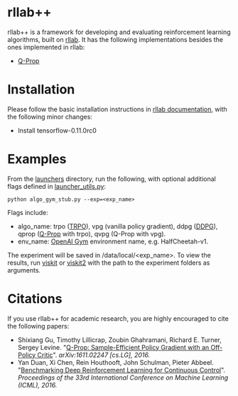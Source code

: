# rllab++

rllab++ is a framework for developing and evaluating reinforcement learning algorithms, built on [rllab](https://github.com/openai/rllab). It has the following implementations besides the ones implemented in rllab:

- [Q-Prop](https://arxiv.org/abs/1611.02247)

# Installation

Please follow the basic installation instructions in [rllab documentation](https://rllab.readthedocs.io/en/latest/), with the following minor changes:

- Install tensorflow-0.11.0rc0

# Examples

From the [launchers](/sandbox/rocky/tf/launchers) directory, run the following, with optional additional flags defined in [launcher_utils.py](/sandbox/rocky/tf/launchers/launcher_utils.py):

```
python algo_gym_stub.py --exp=<exp_name> 
```

Flags include:

- algo\_name: trpo ([TRPO](https://arxiv.org/abs/1502.05477)), vpg (vanilla policy gradient), ddpg ([DDPG](https://arxiv.org/abs/1603.00748)), qprop ([Q-Prop](https://arxiv.org/abs/1611.02247) with trpo), qvpg (Q-Prop with vpg).
- env\_name: [OpenAI Gym](https://gym.openai.com/) environment name, e.g. HalfCheetah-v1.

The experiment will be saved in /data/local/\<exp\_name\>. To view the results, run [viskit](/rllab/viskit/frontend.py) or [viskit2](/rllab/viskit/frontend2.py) with the path to the experiment folders as arguments.

# Citations

If you use rllab++ for academic research, you are highly encouraged to cite the following papers:

- Shixiang Gu, Timothy Lillicrap, Zoubin Ghahramani, Richard E. Turner, Sergey Levine. "[Q-Prop: Sample-Efficient Policy Gradient with an Off-Policy Critic](https://arxiv.org/abs/1611.02247)". _arXiv:1611.02247 [cs.LG], 2016._
- Yan Duan, Xi Chen, Rein Houthooft, John Schulman, Pieter Abbeel. "[Benchmarking Deep Reinforcement Learning for Continuous Control](http://arxiv.org/abs/1604.06778)". _Proceedings of the 33rd International Conference on Machine Learning (ICML), 2016._

